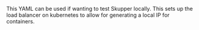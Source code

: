 This YAML can be used if wanting to test Skupper locally. This sets up the load balancer on kubernetes to allow for generating a local IP for containers.